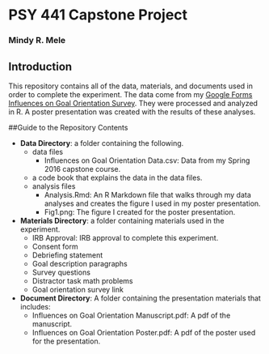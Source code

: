 # PSY 441 Capstone Project

### Mindy R. Mele

## Introduction

This repository contains all of the data, materials, and documents used in order to complete the experiment. The data come from my [Google Forms Influences on Goal Orientation Survey](https://docs.google.com/forms/d/13up91gdLWo-2HG7FHqiRYCz_CzbS0Rxida7eLTKutD0/viewform). They were processed and analyzed in R. A poster presentation was created with the results of these analyses.

##Guide to the Repository Contents

* **Data Directory**: a folder containing the following.
    * data files
        * Influences on Goal Orientation Data.csv: Data from my Spring 2016 capstone course.
    * a code book that explains the data in the data files.
    * analysis files
        * Analysis.Rmd: An R Markdown file that walks through my data analyses and creates the           figure I used in my poster presentation.
        * Fig1.png: The figure I created for the poster presentation.
* **Materials Directory**: a folder containing materials used in the experiment. 
    * IRB Approval: IRB approval to complete this experiment.
    * Consent form
    * Debriefing statement
    * Goal description paragraphs
    * Survey questions
    * Distractor task math problems
    * Goal orientation survey link
* **Document Directory**: A folder containing the presentation materials that includes:
    * Influences on Goal Orientation Manuscript.pdf: A pdf of the manuscript.
    * Influences on Goal Orientation Poster.pdf: A pdf of the poster used for the 
      presentation.
